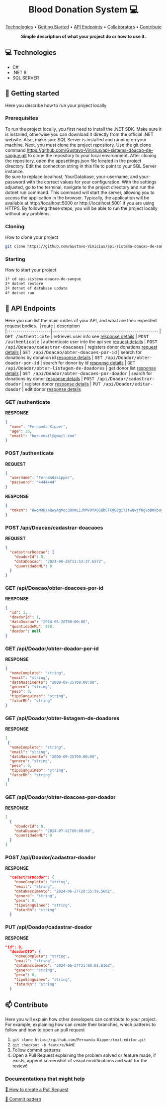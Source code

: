 <h1 align="center" style="font-weight: bold;">Blood Donation System 💻</h1>

<p align="center">
 <a href="#tech">Technologies</a> • 
 <a href="#started">Getting Started</a> • 
  <a href="#routes">API Endpoints</a> •
 <a href="#colab">Collaborators</a> •
 <a href="#contribute">Contribute</a>
</p>

<p align="center">
    <b>Simple description of what your project do or how to use it.</b>
</p>

<h2 id="technologies">💻 Technologies</h2>

- C#
- .NET 8
- SQL SERVER

<h2 id="started">🚀 Getting started</h2>

Here you describe how to run your project locally

<h3>Prerequisites</h3>

  To run the project locally, you first need to install the .NET SDK. Make sure it is installed, otherwise you can download it directly from the official .NET website. Also, make sure SQL Server is installed and running on your machine.
Next, you must clone the project repository. Use the git clone command https://github.com/Gustavo-Vinicius/api-sistema-doacao-de-sangue.git to clone the repository to your local environment.
After cloning the repository, open the appsettings.json file located in the project directory. Edit the connection string in this file to point to your SQL Server instance.	
Be sure to replace localhost, YourDatabase, your-username, and your-password with the correct values ​​for your configuration.
With the settings adjusted, go to the terminal, navigate to the project directory and run the dotnet run command. This command will start the server, allowing you to access the application in the browser. Typically, the application will be available at http://localhost:5000 or http://localhost:5001 if you are using HTTPS.
By following these steps, you will be able to run the project locally without any problems.

<h3>Cloning</h3>

How to clone your project

```bash
git clone https://github.com/Gustavo-Vinicius/api-sistema-doacao-de-sangue.git
```

<h3>Starting</h3>

How to start your project

```bash
1º cd api-sistema-doacao-de-sangue
2º dotnet restore
3º dotnet ef database update
4º dotnet run
```

<h2 id="routes">📍 API Endpoints</h2>

Here you can list the main routes of your API, and what are their expected request bodies.
​
| route               | description                                          
|----------------------|-----------------------------------------------------
| <kbd>GET /authenticate</kbd>     | retrieves user info see [response details](#get-auth-detail)
| <kbd>POST /authenticate</kbd>     | authenticate user into the api see [request details](#post-auth-detail)
| <kbd>POST /api/Doacao/cadastrar-doacaoes</kbd>     | registers donor donations [request details](#post-register-donations)
| <kbd>GET /api/Doacao/obter-doacoes-por-id</kbd>     | search for donations by donation id [response details](#get-donation-by-id)
| <kbd>GET /api/Doador/obter-doador-por-id</kbd>     | search for donor by id [response details](#get-donor-by-id)
| <kbd>GET /api/Doador/obter-listagem-de-doadores</kbd>     | get donor list [response details](#get-donor)
| <kbd>GET /api/Doador/obter-doacoes-por-doador</kbd>     | search for donations by donor [response details](#get-search-donations-by-donor)
| <kbd>POST /api/Doador/cadastrar-doador</kbd>     | register donor [response details](#post-register-donor)
| <kbd>PUT /api/Doador/editar-doador</kbd>     | edit donor [response details](#put-edit-donor)
<h3 id="get-auth-detail">GET /authenticate</h3>

**RESPONSE**
```json
{
  "name": "Fernanda Kipper",
  "age": 20,
  "email": "her-email@gmail.com"
}
```

<h3 id="post-auth-detail">POST /authenticate</h3>

**REQUEST**
```json
{
  "username": "fernandakipper",
  "password": "4444444"
}
```

**RESPONSE**
```json
{
  "token": "OwoMRHsaQwyAgVoc3OXmL1JhMVUYXGGBbCTK0GBgiYitwQwjf0gVoBmkbuyy0pSi"
}
```
<h3 id="post-register-donations">POST /api/Doacao/cadastrar-doacaoes</h3>

**REQUEST**
```json
{
  "cadastrarDoacao": {
    "doadorId": 0,
    "dataDoacao": "2024-06-26T11:53:37.657Z",
    "quantidadeML": 0
  }
}
```

<h3 id="get-auth-detail">GET /api/Doacao/obter-doacoes-por-id</h3>

**RESPONSE**
```json
{
  "id": 1,
  "doadorId": 1,
  "dataDoacao": "2024-05-28T00:00:00",
  "quantidadeML": 420,
  "doador": null
}
```

<h3 id="get-donor-by-id">GET /api/Doador/obter-doador-por-id</h3>

**RESPONSE**
```json
{
  "nomeCompleto": "string",
  "email": "string",
  "dataNascimento": "2000-09-25T00:00:00",
  "genero": "string",
  "peso": 0,
  "tipoSanguineo": "string",
  "fatorRh": "string"
}
```

<h3 id="get-donor">GET /api/Doador/obter-listagem-de-doadores</h3>

**RESPONSE**
```json
[
 {
  "nomeCompleto": "string",
  "email": "string",
  "dataNascimento": "2000-09-25T00:00:00",
  "genero": "string",
  "peso": 0,
  "tipoSanguineo": "string",
  "fatorRh": "string"
 }
]
```

<h3 id="get-search-donations-by-donor">GET /api/Doador/obter-doacoes-por-doador</h3>

**RESPONSE**
```json
[
  {
    "doadorId": 0,
    "dataDoacao": "2024-07-01T00:00:00",
    "quantidadeML": 0
  }
]
```
<h3 id="post-register-donor">POST /api/Doador/cadastrar-doador</h3>

**RESPONSE**
```json
  "cadastrarDoador": {
    "nomeCompleto": "string",
    "email": "string",
    "dataNascimento": "2024-06-27T20:55:59.560Z",
    "genero": "string",
    "peso": 0,
    "tipoSanguineo": "string",
    "fatorRh": "string"
  }
```
<h3 id="put-edit-donor">PUT /api/Doador/cadastrar-doador</h3>

**RESPONSE**
```json
"id": 0,
  "doadorDTO": {
    "nomeCompleto": "string",
    "email": "string",
    "dataNascimento": "2024-06-27T21:08:01.816Z",
    "genero": "string",
    "peso": 0,
    "tipoSanguineo": "string",
    "fatorRh": "string"
  }
```

<h2 id="contribute">📫 Contribute</h2>

Here you will explain how other developers can contribute to your project. For example, explaining how can create their branches, which patterns to follow and how to open an pull request

1. `git clone https://github.com/Fernanda-Kipper/text-editor.git`
2. `git checkout -b feature/NAME`
3. Follow commit patterns
4. Open a Pull Request explaining the problem solved or feature made, if exists, append screenshot of visual modifications and wait for the review!

<h3>Documentations that might help</h3>

[📝 How to create a Pull Request](https://www.atlassian.com/br/git/tutorials/making-a-pull-request)

[💾 Commit pattern](https://gist.github.com/joshbuchea/6f47e86d2510bce28f8e7f42ae84c716)
